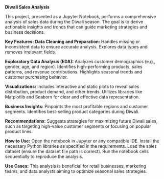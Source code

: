 **Diwali Sales Analysis**

This project, presented as a Jupyter Notebook, performs a comprehensive analysis of sales data during the Diwali season. The goal is to derive actionable insights and trends that can guide marketing strategies and business decisions.

**Key Features:**
**Data Cleaning and Preparation:**
Handles missing or inconsistent data to ensure accurate analysis.
Explores data types and removes irrelevant fields.

**Exploratory Data Analysis (EDA):**
Analyzes customer demographics (e.g., gender, age, and region).
Identifies high-performing products, sales patterns, and revenue contributions.
Highlights seasonal trends and customer purchasing behavior.

**Visualizations:**
Includes interactive and static plots to reveal sales distribution, product demand, and other trends.
Utilizes libraries like Matplotlib and Seaborn for clear and effective data representation.

**Business Insights:**
Pinpoints the most profitable regions and customer segments.
Identifies best-selling product categories during Diwali.

**Recommendations:**
Suggests strategies for maximizing future Diwali sales, such as targeting high-value customer segments or focusing on popular product lines.

**How to Use:**
Open the notebook in Jupyter or any compatible IDE.
Install the necessary Python libraries as specified in the requirements.
Load the sales dataset (ensure the dataset file path is correct).
Run the notebook cells sequentially to reproduce the analysis.

**Use Cases:**
This analysis is beneficial for retail businesses, marketing teams, and data analysts aiming to optimize seasonal sales strategies.
